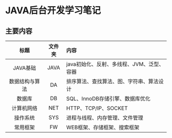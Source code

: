 # JAVA后台开发学习笔记

## 主要内容
| 标题   | 文件夹 | 内容 | 
| :-----: | :------: | :------ |
| JAVA基础 | JAVA | java初始化、反射、多线程、JVM、泛型、容器 |
| 数据结构与算法 | DA | 排序算法、查找算法、图、字符串、算法设计 |
| 数据库 | DB | SQL、InnoDB存储引擎、数据库优化 |
| 计算机网络 | NET | HTTP、TCP/IP、SOCKET |
| 操作系统 | SYS | 进程与线程、内存管理、文件管理 |
| 常用框架 | FW | WEB框架、存储框架、搜索框架 |

